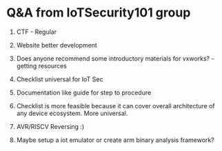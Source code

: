 # Q&A from IoTSecurity101 group




1. CTF - Regular 

2. Website better development 

3. Does anyone recommend some introductory materials for vxworks?  - getting resources

4. Checklist universal for IoT Sec

5. Documentation like guide for step to procedure

6. Checklist is more feasible because it can cover overall architecture of any device ecosystem. More universal.

7. AVR/RISCV Reversing :) 

8. Maybe setup a iot emulator or create  arm binary analysis framework?
